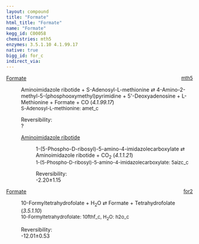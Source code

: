 ```yaml
---
layout: compound
title: "Formate"
html_title: "Formate"
name: "Formate"
kegg_id: C00058
chemistries: mth5
enzymes: 3.5.1.10 4.1.99.17
native: true
bigg_id: for_c
indirect_via:
---
```

<dl><dt class='rs-product'><a href='{{ site.url }}{{ site.baseurl }}/compounds/C00058' class='link-dark' data-bs-toggle='tooltip' data-bs-html='true' data-bs-title='KEGG: C00058'>Formate</a><span style='float: right; max-width: 40%'><a href='{{ site.url }}{{ site.baseurl }}/chemistries/mth5' class='link-dark opacity-50' style='font-size: small; word-wrap: anywhere;'>mth5</a></span></dt><dd><p>Aminoimidazole ribotide + S-Adenosyl-L-methionine &#8644; 4-Amino-2-methyl-5-(phosphooxymethyl)pyrimidine + 5'-Deoxyadenosine + L-Methionine + Formate + CO (<i>4.1.99.17</i>)<br /><span style='font-size: small;'><span data-bs-toggle='tooltip' data-bs-html='true' data-bs-title='KEGG: C00019'>S-Adenosyl-L-methionine</span>: amet_c</span><br /><div class="reversibility_info">Reversibility: <div class="progress"><div class="progress-bar bg-light" role="progressbar" style="width: 100%" aria-valuenow="0" aria-valuemin="0" aria-valuemax="100"></div></div><span>?</span><div class="progress"><div class="progress-bar bg-light" role="progressbar" style="width: 100%" aria-valuenow="0" aria-valuemin="0" aria-valuemax="10"></div></div></div></p><dl><dt><a href='{{ site.url }}{{ site.baseurl }}/compounds/C03373' class='link-dark' data-bs-toggle='tooltip' data-bs-html='true' data-bs-title='KEGG: C03373'>Aminoimidazole ribotide</a><span style='float: right; max-width: 40%'><a href='{{ site.url }}{{ site.baseurl }}/chemistries/None' class='link-dark opacity-50' style='font-size: small; word-wrap: anywhere;'></a></span></dt><dd><p>1-(5-Phospho-D-ribosyl)-5-amino-4-imidazolecarboxylate &#8644; Aminoimidazole ribotide + CO<sub>2</sub> (<i>4.1.1.21</i>)<br /><span style='font-size: small;'><span data-bs-toggle='tooltip' data-bs-html='true' data-bs-title='KEGG: C04751'>1-(5-Phospho-D-ribosyl)-5-amino-4-imidazolecarboxylate</span>: 5aizc_c</span><br /><div class="reversibility_info">Reversibility: <div class="progress" style="flex-direction: row-reverse;"><div class="progress-bar bg-success" role="progressbar" style="width: 21.99%" aria-valuenow="-2.1994797868360285" aria-valuemin="0" aria-valuemax="10"></div><div class="progress-bar bg-warning" role="progressbar" style="width: 11.47%" aria-valuenow="-2.1994797868360285" aria-valuemin="0" aria-valuemax="10"></div></div><span>-2.20&plusmn;1.15</span><div class="progress"><div class="progress-bar bg-danger" role="progressbar" style="width: 0%" aria-valuenow="-2.1994797868360285" aria-valuemin="0" aria-valuemax="10"></div></div></div></p><dl></dl></dd></dl></dd></dl><dl><dt class='rs-product'><a href='{{ site.url }}{{ site.baseurl }}/compounds/C00058' class='link-dark' data-bs-toggle='tooltip' data-bs-html='true' data-bs-title='KEGG: C00058'>Formate</a><span style='float: right; max-width: 40%'><a href='{{ site.url }}{{ site.baseurl }}/chemistries/for2' class='link-dark opacity-50' style='font-size: small; word-wrap: anywhere;'>for2</a></span></dt><dd><p>10-Formyltetrahydrofolate + H<sub>2</sub>O &#8644; Formate + Tetrahydrofolate (<i>3.5.1.10</i>)<br /><span style='font-size: small;'><span data-bs-toggle='tooltip' data-bs-html='true' data-bs-title='KEGG: C00234'>10-Formyltetrahydrofolate</span>: 10fthf_c, <span data-bs-toggle='tooltip' data-bs-html='true' data-bs-title='KEGG: C00001'>H<sub>2</sub>O</span>: h2o_c</span><br /><div class="reversibility_info">Reversibility: <div class="progress" style="flex-direction: row-reverse;"><div class="progress-bar bg-success" role="progressbar" style="width: 120.15%" aria-valuenow="-12.014741112235992" aria-valuemin="0" aria-valuemax="10"></div></div><span>-12.01&plusmn;0.53</span><div class="progress"><div class="progress-bar bg-danger" role="progressbar" style="width: 0%" aria-valuenow="-12.014741112235992" aria-valuemin="0" aria-valuemax="10"></div></div></div></p><dl></dl></dd></dl>